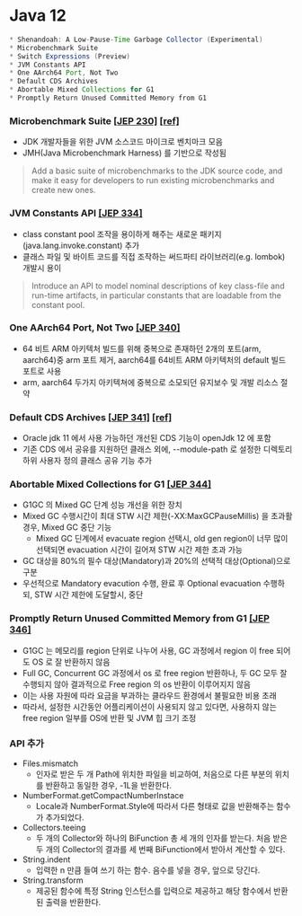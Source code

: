 # Java 12
```java
* Shenandoah: A Low-Pause-Time Garbage Collector (Experimental)
* Microbenchmark Suite
* Switch Expressions (Preview)
* JVM Constants API
* One AArch64 Port, Not Two
* Default CDS Archives
* Abortable Mixed Collections for G1
* Promptly Return Unused Committed Memory from G1
```

### Microbenchmark Suite [[JEP 230]](https://openjdk.java.net/jeps/230) [[ref]](https://blog.idrsolutions.com/2019/03/how-java-12-has-made-microbenchmarking-easier/)
* JDK 개발자들을 위한 JVM 소스코드 마이크로 벤치마크 모음
* JMH(Java Microbenchmark Harness) 를 기반으로 작성됨

> Add a basic suite of microbenchmarks to the JDK source code, and make it easy for developers to run existing microbenchmarks and create new ones.

### JVM Constants API [[JEP 334]](https://openjdk.java.net/jeps/334)
* class constant pool 조작을 용이하게 해주는 새로운 패키지(java.lang.invoke.constant) 추가
* 클래스 파일 및 바이트 코드를 직접 조작하는 써드파티 라이브러리(e.g. lombok) 개발시 용이

> Introduce an API to model nominal descriptions of key class-file and run-time artifacts, in particular constants that are loadable from the constant pool.

### One AArch64 Port, Not Two [[JEP 340]](https://openjdk.java.net/jeps/340)
* 64 비트 ARM 아키텍처 빌드를 위해 중복으로 존재하던 2개의 포트(arm, aarch64)중 arm 포트 제거, aarch64를 64비트 ARM 아키텍처의 default 빌드 포트로 사용
* arm, aarch64 두가지 아키텍쳐에 중복으로 소모되던 유지보수 및 개발 리소스 절약 

### Default CDS Archives [[JEP 341]](https://openjdk.java.net/jeps/341) [[ref]](https://dzone.com/articles/39-new-features-and-apis-in-jdk-12)
* Oracle jdk 11 에서 사용 가능하던 개선된 CDS 기능이 openJdk 12 에 포함
* 기존 CDS 에서 공유를 지원하던 클래스 외에, --module-path 로 설정한 디렉토리 하위 사용자 정의 클래스 공유 기능 추가

### Abortable Mixed Collections for G1 [[JEP 344]](https://openjdk.java.net/jeps/344)
* G1GC 의 Mixed GC 단계 성능 개선을 위한 장치
* Mixed GC 수행시간이 최대 STW 시간 제한(-XX:MaxGCPauseMillis) 을 초과활경우, Mixed GC 중단 기능
  * Mixed GC 딘계에서 evacuate region 선택시, old gen region이 너무 많이 선택되면 evacuation 시간이 길어져 STW 시간 제한 초과 가능
* GC 대상을 80%의 필수 대상(Mandatory)과 20%의 선택적 대상(Optional)으로 구분
* 우선적으로 Mandatory evacution 수행, 완료 후 Optional evacuation 수행하되, STW 시간 제한에 도달할시, 중단

### Promptly Return Unused Committed Memory from G1 [[JEP 346]](https://openjdk.java.net/jeps/346)
* G1GC 는 메모리를 region 단위로 나누어 사용, GC 과정에서 region 이 free 되어도 OS 로 잘 반환하지 않음
* Full GC, Concurrent GC 과정에서 os 로 free region 반환하나, 두 GC 모두 잘 수행되지 않아 결과적으로 Free region 의 os 반환이 이루어지지 않음  
* 이는 사용 자원에 따라 요금을 부과하는 클라우드 환경에서 불필요한 비용 초래 
* 따라서, 설정한 시간동안 어플리케이션이 사용되지 않고 있다면, 사용하지 않는 free region 일부를 OS에 반환 및 JVM 힙 크기 조정

### API 추가
* Files.mismatch
  * 인자로 받은 두 개 Path에 위치한 파일을 비교하여, 처음으로 다른 부분의 위치를 반환하고 동일한 경우, -1L을 반환한다.
* NumberFormat.getCompactNumberInstace
  * Locale과 NumberFormat.Style에 따라서 다른 형태로 값을 반환해주는 함수가 추가되었다.
* Collectors.teeing
  * 두 개의 Collector와 하나의 BiFunction 총 세 개의 인자를 받는다. 처음 받은 두 개의 Collector의 결과를 세 번째 BiFunction에서 받아서 계산할 수 있다.
* String.indent
  * 입력한 n 만큼 들여 쓰기 하는 함수. 음수를 넣을 경우, 앞으로 당긴다.
* String.transform
  * 제공된 함수에 특정 String 인스턴스를 입력으로 제공하고 해당 함수에서 반환된 출력을 반환한다.